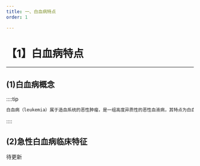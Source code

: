 ```yaml
---
title: 一、白血病特点
order: 1

---
```


# 【1】白血病特点

<kaodian :text="'血液学检验记忆卡'" />

<!-- ###### 第十六章 白血病概述

> 临床血液学检验 -->

<beitiX/>

---

## (1)白血病概念

<son :text="'血液学检验记忆卡'" text1="(1)白血病概念" :textOption="[['掌握','基础知识','专业知识'],['掌握','基础知识','相关专业知识'],['掌握','基础知识','相关专业知识']]" />

::::tip

```js
白血病（leukemia）属于造血系统的恶性肿瘤，是一组高度异质性的恶性血液病，其特点为白血病细胞呈现异常增生伴分化成熟障碍。临床出现不同程度的贫血、出血、发热及肝脾、淋巴结肿大，可危及生命。
```

::::

## (2)急性白血病临床特征

<son :text="'血液学检验记忆卡'" text1="(2)急性白血病临床特征" :textOption="[['掌握','相关专业知识','专业知识'],['掌握','相关专业知识','专业知识'],['掌握','专业知识','专业实践能力']]" />
待更新
